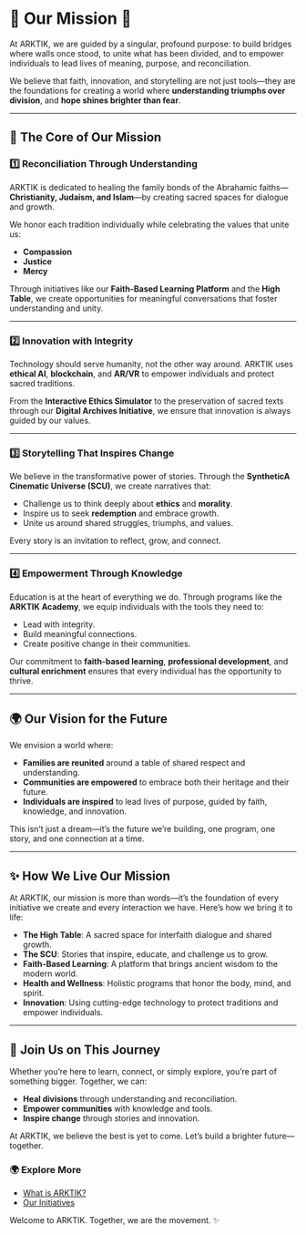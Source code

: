# 🌟 **Our Mission** 🌟

At ARKTIK, we are guided by a singular, profound purpose: to build bridges where walls once stood, to unite what has been divided, and to empower individuals to lead lives of meaning, purpose, and reconciliation.

We believe that faith, innovation, and storytelling are not just tools—they are the foundations for creating a world where **understanding triumphs over division**, and **hope shines brighter than fear**.

---

## 🧭 **The Core of Our Mission**

### 1️⃣ **Reconciliation Through Understanding**
ARKTIK is dedicated to healing the family bonds of the Abrahamic faiths—**Christianity, Judaism, and Islam**—by creating sacred spaces for dialogue and growth.  

We honor each tradition individually while celebrating the values that unite us:  
- **Compassion**  
- **Justice**  
- **Mercy**  

Through initiatives like our **Faith-Based Learning Platform** and the **High Table**, we create opportunities for meaningful conversations that foster understanding and unity.

---

### 2️⃣ **Innovation with Integrity**
Technology should serve humanity, not the other way around. ARKTIK uses **ethical AI**, **blockchain**, and **AR/VR** to empower individuals and protect sacred traditions.  

From the **Interactive Ethics Simulator** to the preservation of sacred texts through our **Digital Archives Initiative**, we ensure that innovation is always guided by our values.

---

### 3️⃣ **Storytelling That Inspires Change**
We believe in the transformative power of stories. Through the **SyntheticA Cinematic Universe (SCU)**, we create narratives that:
- Challenge us to think deeply about **ethics** and **morality**.  
- Inspire us to seek **redemption** and embrace growth.  
- Unite us around shared struggles, triumphs, and values.  

Every story is an invitation to reflect, grow, and connect.

---

### 4️⃣ **Empowerment Through Knowledge**
Education is at the heart of everything we do. Through programs like the **ARKTIK Academy**, we equip individuals with the tools they need to:
- Lead with integrity.  
- Build meaningful connections.  
- Create positive change in their communities.

Our commitment to **faith-based learning**, **professional development**, and **cultural enrichment** ensures that every individual has the opportunity to thrive.

---

## 🌍 **Our Vision for the Future**

We envision a world where:  
- **Families are reunited** around a table of shared respect and understanding.  
- **Communities are empowered** to embrace both their heritage and their future.  
- **Individuals are inspired** to lead lives of purpose, guided by faith, knowledge, and innovation.  

This isn’t just a dream—it’s the future we’re building, one program, one story, and one connection at a time.

---

## ✨ **How We Live Our Mission**

At ARKTIK, our mission is more than words—it’s the foundation of every initiative we create and every interaction we have. Here’s how we bring it to life:

- **The High Table**: A sacred space for interfaith dialogue and shared growth.  
- **The SCU**: Stories that inspire, educate, and challenge us to grow.  
- **Faith-Based Learning**: A platform that brings ancient wisdom to the modern world.  
- **Health and Wellness**: Holistic programs that honor the body, mind, and spirit.  
- **Innovation**: Using cutting-edge technology to protect traditions and empower individuals.

---

## 🤝 **Join Us on This Journey**

Whether you’re here to learn, connect, or simply explore, you’re part of something bigger. Together, we can:
- **Heal divisions** through understanding and reconciliation.  
- **Empower communities** with knowledge and tools.  
- **Inspire change** through stories and innovation.

At ARKTIK, we believe the best is yet to come. Let’s build a brighter future—together.

### 🌍 **Explore More**
- [What is ARKTIK?](what_is_arktik.md)  
- [Our Initiatives](../initiatives/overview.md)  

Welcome to ARKTIK. Together, we are the movement. ✨
